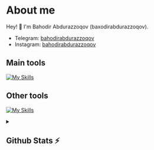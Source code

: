 # About me
<p>Hey! 👋 I'm Bahodir Abdurazzoqov (baxodirabdurazzoqov).</p>

- Telegram:                           [bahodirabdurazzoqov](https://t.me/abdurazzoqov_0745)
- Instagram:                           [bahodirabdurazzoqov](https://www.instagram.com/abdurazzoqov_0745/?next=%2F)
## Main tools
[![My Skills](https://skillicons.dev/icons?i=python,django,postgresql,github)](https://skillicons.dev)

## Other tools
[![My Skills](https://skillicons.dev/icons?i=git,vscode,html,css,javascript)](https://skillicons.dev)

<details>
  <summary><b><h2>Github Stats ⚡️ <h2></b></summary>
  <a href="https://github.com/BaxodirAbdurazzoqov">
    <p align="left">
      <img src="https://github-profile-summary-cards.vercel.app/api/cards/profile-details?username=BaxodirAbdurazzoqov&theme=github_dark">
      <img align="left" src="https://github-profile-summary-cards.vercel.app/api/cards/stats?username=BaxodirAbdurazzoqov&theme=github_dark">
      <img align="left" src="https://github-profile-summary-cards.vercel.app/api/cards/productive-time?username=BaxodirAbdurazzoqov&theme=github_dark&utcOffset=5"><br>
    </p>
  </a> 
</details>
